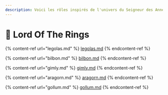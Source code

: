 ```yaml
---
description: Voici les rôles inspirés de l'univers du Seigneur des Anneaux.
---
```


# 💍 Lord Of The Rings

{% content-ref url="legolas.md" %}
[legolas.md](legolas.md)
{% endcontent-ref %}

{% content-ref url="bilbon.md" %}
[bilbon.md](bilbon.md)
{% endcontent-ref %}

{% content-ref url="gimly.md" %}
[gimly.md](gimly.md)
{% endcontent-ref %}

{% content-ref url="aragorn.md" %}
[aragorn.md](aragorn.md)
{% endcontent-ref %}

{% content-ref url="gollum.md" %}
[gollum.md](gollum.md)
{% endcontent-ref %}

